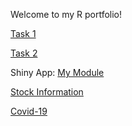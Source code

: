 Welcome to my R portfolio!

[Task 1](https://amichaelds.github.io/R/Quantium%20Virtual%20Internship/Task-1.html)

[Task 2](https://amichaelds.github.io/R/Quantium%20Virtual%20Internship/Task-2.html)

Shiny App:
[My Module](https://anterusmichael.shinyapps.io/FirstShinyApps/)

[Stock Information](https://anterusmichael.shinyapps.io/Stock-Information/)

[Covid-19](https://anterusmichael.shinyapps.io/Covid-19-App/)
